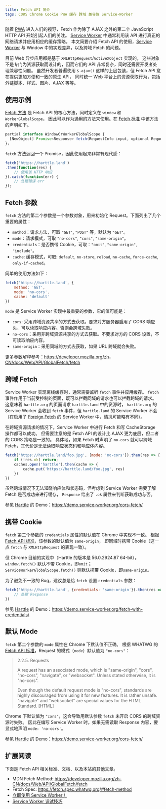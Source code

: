 ```yaml
---
title: Fetch API 简介
tags: CORS Chrome Cookie PWA 缓存 跨域 兼容性 Service-Worker
---
```


随着 [PWA][pwa] 进入人们的视野，Fetch 作为除了 AJAX 之外的第二个 JavaScript HTTP API 开始引起人们的关注。
[Service Worker][sw] 中通常利用该 API 进行真正的网络请求并应用相应的缓存策略。
本文简要介绍 Fetch API 的使用，[Service Worker][sw] 与 Window 中的实现差异，以及跨域 Fetch 的问题。

目前 Web 异步应用都是基于 `XMLHttpRequest`/`ActiveXObject` 实现的，
这些对象不是专门为资源获取而设计的，因而它们的 API 非常复杂，同时还需要开发者处理兼容性问题。
虽然开发者普遍使用 `$.ajax()` 这样的上层包装，但 Fetch API 意在提供更加方便和一致的原生 API，
同时统一 Web 平台上的资源获取行为，包括外链脚本、样式、图片、AJAX 等等。

<!--more-->

## 使用示例

[Fetch 方法][fetch-method] 是 Fetch API 的核心方法，同时定义在 `window` 和 `WorkerGlobalScope`，
因此可以作为通用的方法来使用。在 [Fetch 标准][fetch-method] 中该方法的声明如下。

```javascript
partial interface WindowOrWorkerGlobalScope {
  [NewObject] Promise<Response> fetch(RequestInfo input, optional RequestInit init);
};
```

`fetch` 方法返回一个 Promise，因此使用起来非常有现代感：

```javascript
fetch('https://harttle.land')
.then(function(res) {
    // 使用该 HTTP 响应
}).catch(function(err) {
    // 处理错误 err
});
```

## Fetch 参数

`fetch` 方法的第二个参数是一个参数对象，用来初始化 Request。下面列出了几个重要的属性：

* `method`：请求方法，可取 `"GET"`, `"POST"` 等，默认为 `"GET"`。
* `mode`：请求模式，可取 `"no-cors"`, `"cors"`, `"same-origin"`。
* `credentials`：是否携带 Cookie，可取：`"omit"`, `"same-origin"`, `"include"`。
* `cache`: 缓存模式，可取: `default`, `no-store`, `reload`, `no-cache`, `force-cache`, `only-if-cached`。

简单的使用方法如下：

```javascript
fetch('https://harttle.land', {
    method: 'GET',
    mode: 'no-cors',
    cache: 'default'
})
```

`mode` 是 Service Worker 实现中最重要的参数，它的值可能是：

* `cors`: 采用跨域资源共享的方式去获取。要求对方服务器启用了 CORS 响应头，可以读取响应内容。否则会跨域失败。
* `no-cors`：采用非跨域资源共享的方式去获取。不要求对方的 CORS 设置，不可读取响应内容。
* `same-origin`：采用同域的方式去获取，如果 URL 跨域就会失败。

更多参数解释参考：<https://developer.mozilla.org/zh-CN/docs/Web/API/GlobalFetch/fetch>

## 跨域 Fetch

Service Worker 实现离线缓存时，通常需要监听 `fetch` 事件并应用缓存。
`fetch` 事件作用于当前受控制的页面，既可以拦截同域的请求也可以拦截跨域的请求。
这意味着 `harttle.org` 的页面请求 `harttle.land` 中的资源时，
`harttle.org` 的 Service Worker 会收到 `fetch` 事件，但 `harttle.land` 的 Service Worker 不会
（在启用了 [Foreign Fetch][foreign-fetch] 的 Service Worker 中，情况可能略有不同）。

在跨域资源请求的情况下，Service Worker 中进行 Fetch 和写 CacheStorage 操作都可以成功。
但需要注意的是 Fetch API 的设计比 AJAX 更为底层，但二者的 CORS 策略是一致的。
具体地，如果 Fetch 时声明了 `no-cors` 就可以跨域 Fetch，其代价是无法读取响应状态码和响应体内容。

```javascript
fetch('https://harttle.land/foo.jpg', {mode: 'no-cors'}).then(res => {
    if (!res.ok) return;
    caches.open('harttle').then(cache => {
        cache.put('https://harttle.land/foo.jpg', res)
    })
})
```

虽然跨域情况下无法知晓响应体和状态码，但考虑到 Service Worker 需要了解 Fetch 是否成功来进行缓存，
`Response` 给出了 `.ok` 属性来判断获取成功与否。

参见 [Harttle][harttle] 的 Demo：<https://demo.service-worker.org/cors-fetch/>

## 携带 Cookie

`fetch` 第二个参数的 `credentials` 属性的默认值在 Chrome 中实现不一致。
根据 [Fetch API 标准][fetch]，该参数的默认值为 `same-origin`，
即同域时携带 Cookie（这一点 `fetch` 与 `XMLHttpRequest` 的表现一致）。

但 Chrome 目前的实现中（Harttle 的版本是 56.0.2924.87 64-bit），
`window.fetch()`  默认不带 Cookie，即`omit`；
`ServiceWorkerGlobalScope.fetch()` 则默认携带 Cookie，即`same-origin`。

为了避免不一致的 Bug，建议总是给 `fetch` 设置 `credentials` 参数：

```javascript
fetch('https://harttle.land', {credentials: 'same-origin'}).then(res => {
    // 处理 Response
})
```

参见 [Harttle][harttle] 的 Demo：<https://demo.service-worker.org/fetch-with-credentials/>

## 默认 Mode

`fetch` 第二个参数的 `mode` 属性在 Chrome 下默认值不正确。
根据 WHATWG 的 [Fetch API 标准][fetch]，Request 的模式（`mode`）默认值为 `"no-cors"`：

> 2.2.5. Requests
>
> A request has an associated mode, which is "same-origin", "cors", "no-cors", "navigate", or "websocket". Unless stated otherwise, it is "no-cors".
>
> Even though the default request mode is "no-cors", standards are highly discouraged from using it for new features. It is rather unsafe. "navigate" and "websocket" are special values for the HTML Standard. [HTML]

Chrome 下默认值为 `"cors"`，这会导致用默认参数 `fetch` 未开启 CORS 的跨域资源时失败。
因此在编写 Service Worker 时，如果无需读取 Response 内容，要显式地声明 `mode: 'no-cors'`。

参见 [Harttle][harttle] 的 Demo：<https://demo.service-worker.org/cors-fetch/>

## 扩展阅读

下面是 Fetch API 相关标准、文档、以及本站的其他文章。

* MDN Fetch Method: <https://developer.mozilla.org/zh-CN/docs/Web/API/GlobalFetch/fetch>
* Fetch Spec: <https://fetch.spec.whatwg.org/#fetch-method>
* [立即使用 Service Worker！](/2017/04/09/service-worker-now.html)
* [Service Worker 调试技巧](/2017/04/08/service-worker-debug.html)

[fetch-method]: https://fetch.spec.whatwg.org/#fetch-method
[pwa]: /2017/01/28/pwa-explore.html
[sw]: /2017/04/09/service-worker-now.html
[fetch]: https://fetch.spec.whatwg.org
[demo]: https://demo.service-worker.org/cors-fetch/
[foreign-fetch]: https://developers.google.com/web/updates/2016/09/foreign-fetch
[harttle]: https://harttle.land
